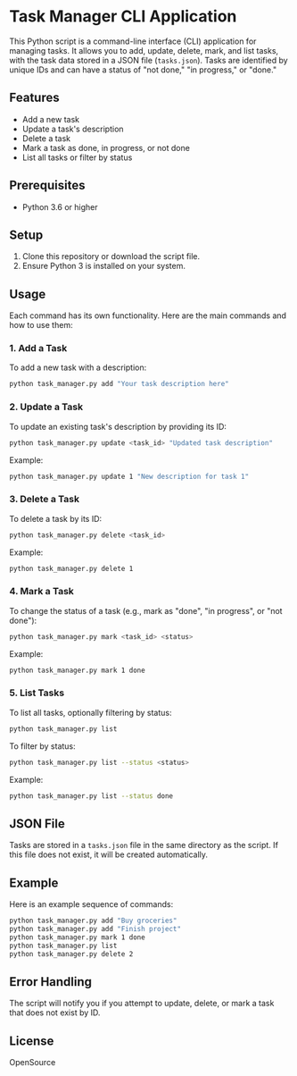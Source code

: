 # Task Manager CLI Application

This Python script is a command-line interface (CLI) application for managing tasks. It allows you to add, update, delete, mark, and list tasks, with the task data stored in a JSON file (`tasks.json`). Tasks are identified by unique IDs and can have a status of "not done," "in progress," or "done."

## Features

- Add a new task
- Update a task's description
- Delete a task
- Mark a task as done, in progress, or not done
- List all tasks or filter by status

## Prerequisites

- Python 3.6 or higher

## Setup

1. Clone this repository or download the script file.
2. Ensure Python 3 is installed on your system.

## Usage

Each command has its own functionality. Here are the main commands and how to use them:

### 1. Add a Task

To add a new task with a description:

```bash
python task_manager.py add "Your task description here"
```

### 2. Update a Task

To update an existing task's description by providing its ID:

```bash
python task_manager.py update <task_id> "Updated task description"
```

Example:

```bash
python task_manager.py update 1 "New description for task 1"
```

### 3. Delete a Task

To delete a task by its ID:

```bash
python task_manager.py delete <task_id>
```

Example:

```bash
python task_manager.py delete 1
```

### 4. Mark a Task

To change the status of a task (e.g., mark as "done", "in progress", or "not done"):

```bash
python task_manager.py mark <task_id> <status>
```

Example:

```bash
python task_manager.py mark 1 done
```

### 5. List Tasks

To list all tasks, optionally filtering by status:

```bash
python task_manager.py list
```

To filter by status:

```bash
python task_manager.py list --status <status>
```

Example:

```bash
python task_manager.py list --status done
```

## JSON File

Tasks are stored in a `tasks.json` file in the same directory as the script. If this file does not exist, it will be created automatically.

## Example

Here is an example sequence of commands:

```bash
python task_manager.py add "Buy groceries"
python task_manager.py add "Finish project"
python task_manager.py mark 1 done
python task_manager.py list
python task_manager.py delete 2
```

## Error Handling

The script will notify you if you attempt to update, delete, or mark a task that does not exist by ID.

## License

OpenSource
